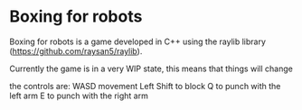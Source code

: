 ﻿# Boxing for robots
Boxing for robots is a game developed in C++ using the raylib library (https://github.com/raysan5/raylib).

Currently the game is in a very WIP state, this means that things will change

the controls are:
WASD movement
Left Shift to block
Q to punch with the left arm
E to punch with the right arm
